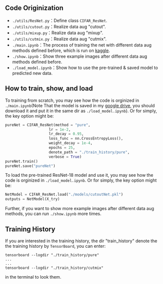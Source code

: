 ## Code Originization
- `./utils/ResNet.py`：Define class `CIFAR_ResNet`.
- `./utils/cutout.py`：Realize data aug "cutout".
- `./utils/mixup.py`：Realize data aug "mixup".
- `./utils/cutmix.py`：Realize data aug "cutmix".
- `./main.ipynb`：The process of training the net with different data aug methods defined before, which is run on [kaggle](kaggle.com).
- `./show.ipynb`：Show three example images after different data aug methods defined before.
 - `./load_model.ipynb`：Show how to use the pre-trained & saved model to predicted new data.

 ## How to train, show, and load
 To training from scratch, you may see how the code is orginized in `./main.ipynb`(Note That the model is saved in my [google drive](https://drive.google.com/drive/folders/148frXHSm31UpbejRjVpwg3P67nHjIgaJ), you should download it and put it in the same dir as `./load_model.ipynb`). Or for simply, the key option might be:
```python
pureNet = CIFAR_ResNet(method = "pure",
                    lr = 1e-2, 
                    lr_decay = 0.95,
                    loss_func = nn.CrossEntropyLoss(), 
                    weight_decay = 1e-4, 
                    epochs = 25, 
                    denote_path = "./train_history/pure",
                    verbose = True)
pureNet.train()
pureNet.save("pureNet")
```

To load the pre-trained ResNet-18 model and use it, you may see how the code is orginized in `./load_model.ipynb`. Or for simply, the key option might be:
```python
NetModel = CIFAR_ResNet.load("./models/cutoutNet.pkl")
outputs = NetModel(X_try)
```

Further, if you want to show more example images after different data aug methods, you can run `./show.ipynb` more times.

## Training History
If you are interested in the training history, the dir "train_history" denote the the training history by `TensorBoard`, you can enter:
```
tensorboard --logdir "./train_history/pure"
...
...
tensorboard --logdir "./train_history/cutmix"
```
in the terminal to look them. 



